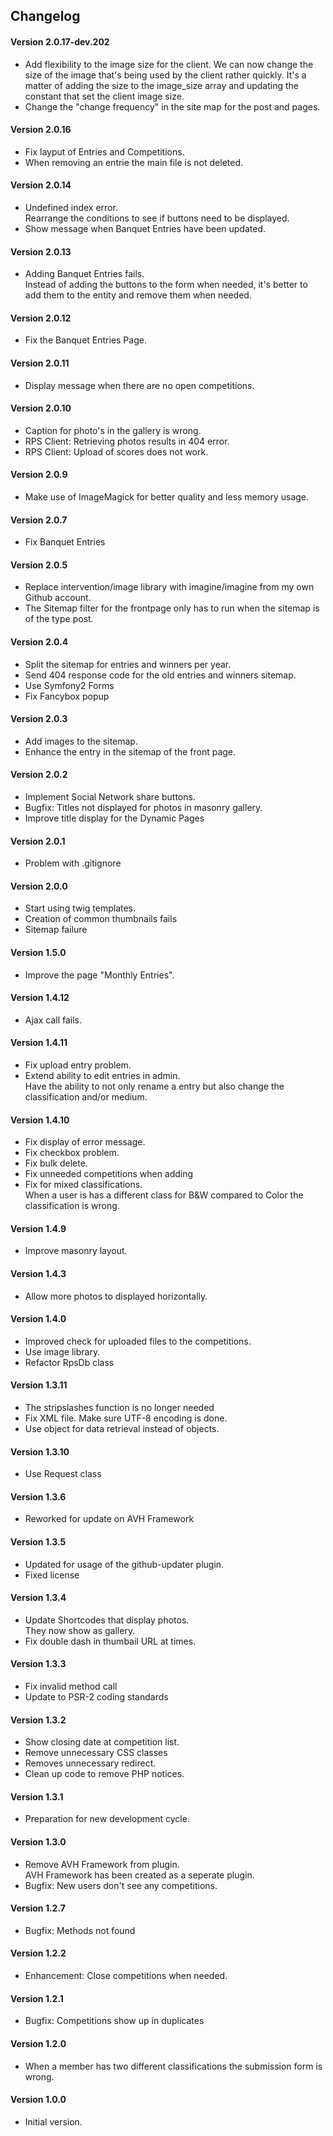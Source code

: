 ## Changelog

#### Version 2.0.17-dev.202
* Add flexibility to the image size for the client.
  We can now change the size of the image that's being used by the client rather quickly.
  It's a matter of adding the size to the image_size array and updating the constant that set the client image size.
* Change the "change frequency" in the site map for the post and pages.
  
#### Version 2.0.16
* Fix layput of Entries and Competitions.
* When removing an entrie the main file is not deleted.

#### Version 2.0.14
* Undefined index error.    
  Rearrange the conditions to see if buttons need to be displayed.
* Show message when Banquet Entries have been updated.

#### Version 2.0.13
* Adding Banquet Entries fails.  
  Instead of adding the buttons to the form when needed, it's better to add them to the entity and remove them when needed.

#### Version 2.0.12
* Fix the Banquet Entries Page.

#### Version 2.0.11
* Display message when there are no open competitions.

#### Version 2.0.10
* Caption for photo's in the gallery is wrong.
* RPS Client: Retrieving photos results in 404 error.
* RPS Client: Upload of scores does not work.

#### Version 2.0.9
* Make use of ImageMagick for better quality and less memory usage.

#### Version 2.0.7
* Fix Banquet Entries

#### Version 2.0.5
* Replace intervention/image library with imagine/imagine from my own Github account.
* The Sitemap filter for the frontpage only has to run when the sitemap is of the type post.

#### Version 2.0.4
* Split the sitemap for entries and winners per year.
* Send 404 response code for the old entries and winners sitemap.
* Use Symfony2 Forms
* Fix Fancybox popup

#### Version 2.0.3
* Add images to the sitemap.
* Enhance the entry in the sitemap of the front page.

#### Version 2.0.2
* Implement Social Network share buttons.
* Bugfix: Titles not displayed for photos in masonry gallery.
* Improve title display for the Dynamic Pages

#### Version 2.0.1
* Problem with .gitignore

#### Version 2.0.0
* Start using twig templates.
* Creation of common thumbnails fails
* Sitemap failure

#### Version 1.5.0
* Improve the page "Monthly Entries".

#### Version 1.4.12
* Ajax call fails.

#### Version 1.4.11
* Fix upload entry problem.
* Extend ability to edit entries in admin.  
  Have the ability to not only rename a entry but also change the classification and/or medium.

#### Version 1.4.10
* Fix display of error message.
* Fix checkbox problem.
* Fix bulk delete.
* Fix unneeded competitions when adding
* Fix for mixed classifications.  
  When a user is has a different class for B&W compared to Color the classification is wrong.

#### Version 1.4.9
* Improve masonry layout.

#### Version 1.4.3
* Allow more photos to displayed horizontally.

#### Version 1.4.0
* Improved check for uploaded files to the competitions.
* Use image library.
* Refactor RpsDb class

#### Version 1.3.11
* The stripslashes function is no longer needed
* Fix XML file. Make sure UTF-8 encoding is done.
* Use object for data retrieval instead of objects.

#### Version 1.3.10
* Use Request class

#### Version 1.3.6
* Reworked for update on AVH Framework

#### Version 1.3.5
* Updated for usage of the github-updater plugin.
* Fixed license

#### Version 1.3.4
* Update Shortcodes that display photos.  
  They now show as gallery.
* Fix double dash in thumbail URL at times.

#### Version 1.3.3
* Fix invalid method call
* Update to PSR-2 coding standards

#### Version 1.3.2
* Show closing date at competition list.
* Remove unnecessary CSS classes
* Removes unnecessary redirect.
* Clean up code to remove PHP notices.

#### Version 1.3.1
* Preparation for new development cycle.

#### Version 1.3.0
* Remove AVH Framework from plugin.  
  AVH Framework has been created as a seperate plugin.
* Bugfix: New users don't see any competitions.

#### Version 1.2.7
* Bugfix: Methods not found

#### Version 1.2.2
* Enhancement: Close competitions when needed.

#### Version 1.2.1
* Bugfix: Competitions show up in duplicates

#### Version 1.2.0
* When a member has two different classifications the submission form is wrong.

#### Version 1.0.0
* Initial version.
